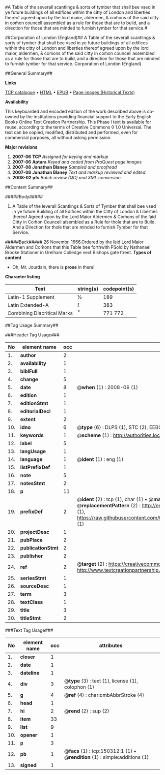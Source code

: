 #A Table of the severall scantlings & sorts of tymber that shall bee vsed in ye future buildings of all edifices within the citty of London and liberties thereof agreed upon by the lord maior, aldermen, & com̃ons of the said citty in com̃on councell assembled as a rule for those that are to build, and a direction for those that are minded to furnish tymber for that service.#

##Corporation of London (England)##
A Table of the severall scantlings & sorts of tymber that shall bee vsed in ye future buildings of all edifices within the citty of London and liberties thereof agreed upon by the lord maior, aldermen, & com̃ons of the said citty in com̃on councell assembled as a rule for those that are to build, and a direction for those that are minded to furnish tymber for that service.
Corporation of London (England)

##General Summary##

**Links**

[TCP catalogue](http://www.ota.ox.ac.uk/tcp/)  • 
[HTML](http://tei.it.ox.ac.uk/tcp/Texts-HTML/free/A95/A95690.html)  • 
[EPUB](http://tei.it.ox.ac.uk/tcp/Texts-EPUB/free/A95/A95690.epub) • 
[Page images (Historical Texts)](https://data.historicaltexts.jisc.ac.uk/view?pubId=eebo-36282391e&pageId=eebo-36282391e-150312-1)

**Availability**

This keyboarded and encoded edition of the
	       work described above is co-owned by the institutions
	       providing financial support to the Early English Books
	       Online Text Creation Partnership. This Phase I text is
	       available for reuse, according to the terms of Creative
	       Commons 0 1.0 Universal. The text can be copied,
	       modified, distributed and performed, even for
	       commercial purposes, all without asking permission.

**Major revisions**

1. __2007-06__ __TCP__ *Assigned for keying and markup*
1. __2007-06__ __Aptara__ *Keyed and coded from ProQuest page images*
1. __2007-08__ __Jonathan Blaney__ *Sampled and proofread*
1. __2007-08__ __Jonathan Blaney__ *Text and markup reviewed and edited*
1. __2008-02__ __pfs__ *Batch review (QC) and XML conversion*

##Content Summary##

#####Body#####

1. A Table of the ſeverall Scantlings & Sorts of Tymber that shall bee vsed in ye future
Building of all Edifices within the Citty of London & Liberties thereof Agreed vpon by
the Lord Maior Aldermen & Com̄ons of the ſaid Citty in Com̄on Councell aſsembled as
a Rule for thoſe that are to Build, And a Direction for thoſe that are minded to
furnish Tymber for that Service.

#####Back#####
26 Novembr. 1666.Ordered by the ſaid Lord Maior Aldermen and Com̄ons that this Table bee forthwith PSold by Nathanael Brooke Stationer in Greſham Colledge next Bishops gate ſtreet.
**Types of content**

  * Oh, Mr. Jourdain, there is **prose** in there!

**Character listing**


|Text|string(s)|codepoint(s)|
|---|---|---|
|Latin-1 Supplement|½|189|
|Latin Extended-A|ſ|383|
|Combining             Diacritical Marks|̃̄|771 772|

##Tag Usage Summary##

###Header Tag Usage###

|No|element name|occ|attributes|
|---|---|---|---|
|1.|__author__|2||
|2.|__availability__|1||
|3.|__biblFull__|1||
|4.|__change__|5||
|5.|__date__|8| @__when__ (1) : 2008-09 (1)|
|6.|__edition__|1||
|7.|__editionStmt__|1||
|8.|__editorialDecl__|1||
|9.|__extent__|2||
|10.|__idno__|6| @__type__ (6) : DLPS (1), STC (2), EEBO-CITATION (1), OCLC (1), VID (1)|
|11.|__keywords__|1| @__scheme__ (1) : http://authorities.loc.gov/ (1)|
|12.|__label__|5||
|13.|__langUsage__|1||
|14.|__language__|1| @__ident__ (1) : eng (1)|
|15.|__listPrefixDef__|1||
|16.|__note__|5||
|17.|__notesStmt__|2||
|18.|__p__|11||
|19.|__prefixDef__|2| @__ident__ (2) : tcp (1), char (1)  •  @__matchPattern__ (2) : ([0-9\-]+):([0-9IVX]+) (1), (.+) (1)  •  @__replacementPattern__ (2) : http://eebo.chadwyck.com/downloadtiff?vid=$1&page=$2 (1), https://raw.githubusercontent.com/textcreationpartnership/Texts/master/tcpchars.xml#$1 (1)|
|20.|__projectDesc__|1||
|21.|__pubPlace__|2||
|22.|__publicationStmt__|2||
|23.|__publisher__|2||
|24.|__ref__|2| @__target__ (2) : https://creativecommons.org/publicdomain/zero/1.0/ (1), http://www.textcreationpartnership.org/docs/. (1)|
|25.|__seriesStmt__|1||
|26.|__sourceDesc__|1||
|27.|__term__|3||
|28.|__textClass__|1||
|29.|__title__|3||
|30.|__titleStmt__|2||


###Text Tag Usage###

|No|element name|occ|attributes|
|---|---|---|---|
|1.|__closer__|1||
|2.|__date__|1||
|3.|__dateline__|1||
|4.|__div__|3| @__type__ (3) : text (1), license (1), colophon (1)|
|5.|__g__|4| @__ref__ (4) : char:cmbAbbrStroke (4)|
|6.|__head__|1||
|7.|__hi__|2| @__rend__ (2) : sup (2)|
|8.|__item__|33||
|9.|__list__|9||
|10.|__opener__|1||
|11.|__p__|3||
|12.|__pb__|1| @__facs__ (1) : tcp:150312:1 (1)  •  @__rendition__ (1) : simple:additions (1)|
|13.|__signed__|1||

